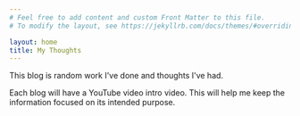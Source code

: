 ```yaml
---
# Feel free to add content and custom Front Matter to this file.
# To modify the layout, see https://jekyllrb.com/docs/themes/#overriding-theme-defaults

layout: home
title: My Thoughts
---
```


This blog is random work I've done and thoughts I've had.

Each blog will have a YouTube video intro video. This will help me keep the information focused on its intended purpose.